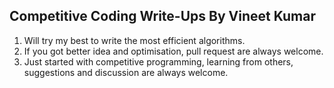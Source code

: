 ## Competitive Coding Write-Ups By Vineet Kumar
1) Will try my best to write the most efficient algorithms.
2) If you got better idea and optimisation, pull request are always welcome.
3) Just started with competitive programming, learning from others, suggestions and discussion are always welcome.
